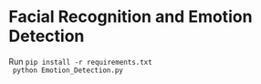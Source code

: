 # Facial Recognition and Emotion Detection

Run `pip install -r requirements.txt` <br/>
` python Emotion_Detection.py`


